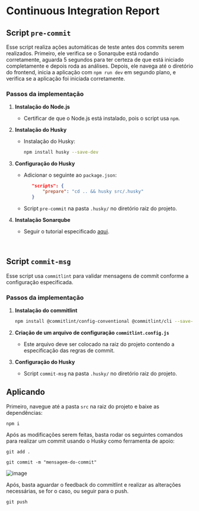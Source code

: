 
# Continuous Integration Report

## Script `pre-commit`

Esse script realiza ações automáticas de teste antes dos commits serem realizados. Primeiro, ele verifica se o Sonarqube está rodando corretamente, aguarda 5 segundos para ter certeza de que está iniciado completamente e depois roda as análises. Depois, ele navega até o diretório do frontend, inicia a aplicação com `npm run dev` em segundo plano, e verifica se a aplicação foi iniciada corretamente.

### Passos da implementação
1. **Instalação do Node.js**
   - Certificar de que o Node.js está instalado, pois o script usa `npm`.

2. **Instalação do Husky**
   - Instalação do Husky:
     ```bash
     npm install husky --save-dev
     ```

3. **Configuração do Husky**
   - Adicionar o seguinte ao `package.json`:
     ```json
        "scripts": {
            "prepare": "cd .. && husky src/.husky"
        }
     ```
   - Script `pre-commit` na pasta `.husky/` no diretório raiz do projeto.
4. **Instalação Sonarqube**
   - Seguir o tutorial especificado [aqui](https://developer.okta.com/blog/2021/09/08/sonar-qube-dotnet). 

<br>

## Script `commit-msg`

Esse script usa `commitlint` para validar mensagens de commit conforme a configuração especificada.

### Passos da implementação
1. **Instalação do commitlint**
   ```bash
   npm install @commitlint/config-conventional @commitlint/cli --save-dev
   ```

2. **Criação de um arquivo de configuração `commitlint.config.js`**
   - Este arquivo deve ser colocado na raiz do projeto contendo a especificação das regras de commit.

3. **Configuração do Husky**
   - Script `commit-msg` na pasta `.husky/` no diretório raiz do projeto.


## Aplicando

Primeiro, navegue até a pasta `src` na raiz do projeto e baixe as dependências:
```
npm i
```

Após as modificações serem feitas, basta rodar os seguintes comandos para realizar um commit usando o Husky como ferramenta de apoio: 

```
git add . 
```

```
git commit -m "mensagem-do-commit"
```

![image](https://github.com/Inteli-College/2024-1B-T03-ES10-G03/assets/54749257/dc1d060f-7f4e-4de4-9488-eca2e00521d4)

Após, basta aguardar o feedback do commitlint e realizar as alterações necessárias, se for o caso, ou seguir para o push. 

```
git push 
```
